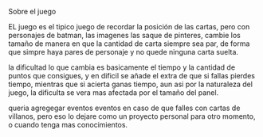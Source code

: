 Sobre el juego

EL juego es el tipico juego de recordar la posición de las cartas, pero con personajes de batman, las imagenes las saque de pinteres,
cambie los tamaño de manera en que la cantidad de carta siempre sea par, de forma que simpre haya pares de personaje y no quede ninguna carta suelta.

la dificultad lo que cambia es basicamente el tiempo y la cantidad de puntos que consigues, y en dificil se añade el extra de que si fallas pierdes tiempo, mientras que si acierta ganas tiempo,
aun asi por la naturaleza del juego, la dificulta se vera mas afectada por el tamaño del panel.

queria agregegar eventos eventos en caso de que falles con cartas de villanos, pero eso lo dejare como un proyecto personal para otro momento, o cuando tenga mas conocimientos.
